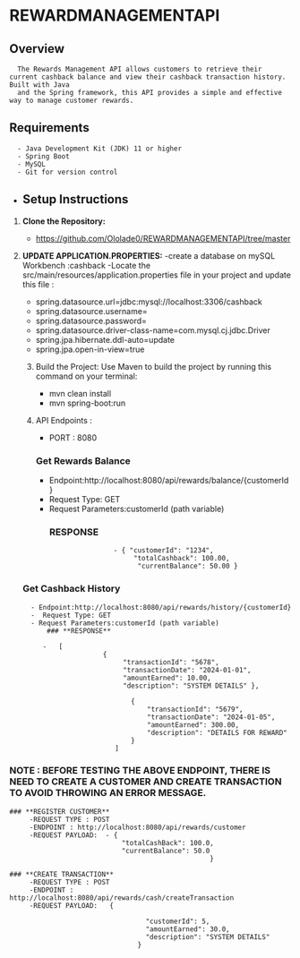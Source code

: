 # REWARDMANAGEMENTAPI

## Overview

      The Rewards Management API allows customers to retrieve their current cashback balance and view their cashback transaction history. Built with Java 
      and the Spring framework, this API provides a simple and effective way to manage customer rewards.

## Requirements

      - Java Development Kit (JDK) 11 or higher
      - Spring Boot
      - MySQL
      - Git for version control

- ## Setup Instructions

1. **Clone the Repository:**
     - https://github.com/Ololade0/REWARDMANAGEMENTAPI/tree/master
   
2. **UPDATE APPLICATION.PROPERTIES:**
   -create a database on mySQL Workbench :cashback
   -Locate the src/main/resources/application.properties file in your project and update this file : 
     - spring.datasource.url=jdbc:mysql://localhost:3306/cashback
     - spring.datasource.username= <your-username>
     - spring.datasource.password= <your-password>
     - spring.datasource.driver-class-name=com.mysql.cj.jdbc.Driver
     - spring.jpa.hibernate.ddl-auto=update
      - spring.jpa.open-in-view=true

   3. Build  the Project: Use Maven to build the project by running this command on your terminal:
       - mvn clean install
       - mvn spring-boot:run
         
    4. API Endpoints :
        - PORT : 8080
       
        ### **Get Rewards Balance**
        - Endpoint:http://localhost:8080/api/rewards/balance/{customerId}
        - Request Type: GET
        - Request Parameters:customerId (path variable)
            ### **RESPONSE**
                              - { "customerId": "1234",
                                   "totalCashback": 100.00,
                                    "currentBalance": 50.00 }
      

          
      ### **Get Cashback History**
         - Endpoint:http://localhost:8080/api/rewards/history/{customerId}
         -  Request Type: GET
         - Request Parameters:customerId (path variable)
             ### **RESPONSE**
   
            -   [
                           {
                                "transactionId": "5678",
                                "transactionDate": "2024-01-01",
                                "amountEarned": 10.00,
                                "description": "SYSTEM DETAILS" },
    
                                  {
                                      "transactionId": "5679",
                                      "transactionDate": "2024-01-05",
                                      "amountEarned": 300.00,
                                      "description": "DETAILS FOR REWARD"
                                  }
                              ]

          

### **NOTE** : BEFORE TESTING THE ABOVE ENDPOINT, THERE IS NEED TO CREATE A CUSTOMER AND CREATE TRANSACTION TO AVOID THROWING AN ERROR MESSAGE.

    ### **REGISTER CUSTOMER**
         -REQUEST TYPE : POST
         -ENDPOINT : http://localhost:8080/api/rewards/customer
         -REQUEST PAYLOAD:  - {
                                "totalCashBack": 100.0,
                                "currentBalance": 50.0
                                                      }
                                                
    ### **CREATE TRANSACTION**
         -REQUEST TYPE : POST
         -ENDPOINT : http://localhost:8080/api/rewards/cash/createTransaction
         -REQUEST PAYLOAD:   {

                                      "customerId": 5,
                                      "amountEarned": 30.0,
                                      "description": "SYSTEM DETAILS"
                                    }
